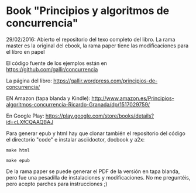 # Book "Principios y algoritmos de concurrencia"

29/02/2016: Abierto el repositorio del texo completo del libro. La rama master es la original del ebook, la rama paper tiene las modificaciones para el libro en papel


El código fuente de los ejemplos están en https://github.com/gallir/concurrencia

La página del libro: https://gallir.wordpress.com/principios-de-concurrencia/

EN Amazon (tapa blanda y Kindle): http://www.amazon.es/Principios-algoritmos-concurrencia-Ricardo-Granada/dp/1517029759/

En Google Play: https://play.google.com/store/books/details?id=cLXfCQAAQBAJ

Para generar epub y html hay que clonar también el repositorio del código el directorio "code" e instalar asciidoctor, docbook y a2x:

    make html
    
    make epub
    

De la rama paper se puede generar el PDF de la versión en tapa blanda, pero fue una pesadilla de instalaciones y modificaciones. No me preguntéis, pero acepto parches para instrucciones ;)

